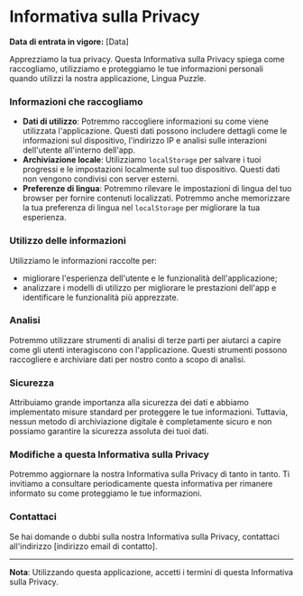 # Informativa sulla Privacy

**Data di entrata in vigore:** [Data]

Apprezziamo la tua privacy. Questa Informativa sulla Privacy spiega come raccogliamo, utilizziamo e proteggiamo le tue informazioni personali quando utilizzi la nostra applicazione, Lingua Puzzle.

### Informazioni che raccogliamo

- **Dati di utilizzo**: Potremmo raccogliere informazioni su come viene utilizzata l'applicazione. Questi dati possono includere dettagli come le informazioni sul dispositivo, l'indirizzo IP e analisi sulle interazioni dell'utente all'interno dell'app.
- **Archiviazione locale**: Utilizziamo `localStorage` per salvare i tuoi progressi e le impostazioni localmente sul tuo dispositivo. Questi dati non vengono condivisi con server esterni.
- **Preferenze di lingua**: Potremmo rilevare le impostazioni di lingua del tuo browser per fornire contenuti localizzati. Potremmo anche memorizzare la tua preferenza di lingua nel `localStorage` per migliorare la tua esperienza.

### Utilizzo delle informazioni

Utilizziamo le informazioni raccolte per:
- migliorare l'esperienza dell'utente e le funzionalità dell'applicazione;
- analizzare i modelli di utilizzo per migliorare le prestazioni dell'app e identificare le funzionalità più apprezzate.

### Analisi

Potremmo utilizzare strumenti di analisi di terze parti per aiutarci a capire come gli utenti interagiscono con l'applicazione. Questi strumenti possono raccogliere e archiviare dati per nostro conto a scopo di analisi.

### Sicurezza

Attribuiamo grande importanza alla sicurezza dei dati e abbiamo implementato misure standard per proteggere le tue informazioni. Tuttavia, nessun metodo di archiviazione digitale è completamente sicuro e non possiamo garantire la sicurezza assoluta dei tuoi dati.

### Modifiche a questa Informativa sulla Privacy

Potremmo aggiornare la nostra Informativa sulla Privacy di tanto in tanto. Ti invitiamo a consultare periodicamente questa informativa per rimanere informato su come proteggiamo le tue informazioni.

### Contattaci

Se hai domande o dubbi sulla nostra Informativa sulla Privacy, contattaci all'indirizzo [indirizzo email di contatto].

---

**Nota**: Utilizzando questa applicazione, accetti i termini di questa Informativa sulla Privacy.